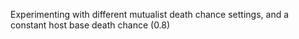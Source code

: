 Experimenting with different mutualist death chance settings, and a constant host base death chance (0.8)